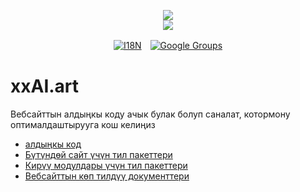 <p align="center"><a href="https://xxai.art"><img src="https://cdn.jsdelivr.net/gh/xxai-art/doc/logo.svg"/></a><br/><a href="https://xxai.art"><img src="https://cdn.jsdelivr.net/gh/xxai-art/doc/xxai.svg"/></a></p><p align="center"><a href="https://github.com/xxai-art/doc#readme"><img alt="I18N" src="https://cdn.jsdelivr.net/gh/wactax/img/t.svg"/></a>　<a href="https://groups.google.com/u/0/g/xxai-art"><img alt="Google Groups" src="https://cdn.jsdelivr.net/gh/wactax/img/g-groups.svg"/></a></p>

# xxAI.art

Вебсайттын алдыңкы коду ачык булак болуп саналат, котормону оптималдаштырууга кош келиңиз

* [алдыңкы код](https://github.com/xxai-art/web)
* [Бүтүндөй сайт үчүн тил пакеттери](https://github.com/xxai-art/web/tree/main/i18n)
* [Кирүү модулдары үчүн тил пакеттери](https://github.com/wacpkg/user/tree/main/ui.i18n)
* [Вебсайттын көп тилдүү документтери](https://github.com/xxai-doc)
